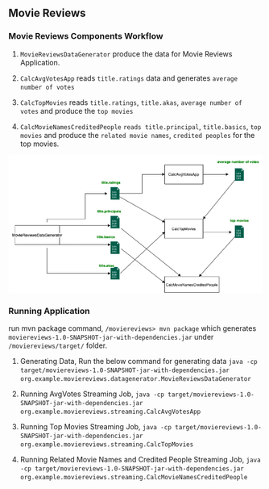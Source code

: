## Movie Reviews

### Movie Reviews Components Workflow

1) `MovieReviewsDataGenerator` produce the data for Movie Reviews Application.

2) `CalcAvgVotesApp` reads `title.ratings` data and generates `average number of votes`

3) `CalcTopMovies` reads `title.ratings`, `title.akas`, `average number of votes` and 
   produce the `top movies`

4) `CalcMovieNamesCreditedPeople`  `reads title.principal`, `title.basics`, `top movies` 
   and produce the `related movie names`, `credited peoples` for the top movies.



![MovieReviews_Workflow](MovieReviews_Workflow.png)

### Running Application
run mvn package command,
`/moviereviews> mvn package`
which generates `moviereviews-1.0-SNAPSHOT-jar-with-dependencies.jar` under `/moviereviews/target/` folder.

1) Generating Data,
Run the below command for generating data
`java -cp target/moviereviews-1.0-SNAPSHOT-jar-with-dependencies.jar org.example.moviereviews.datagenerator.MovieReviewsDataGenerator` 

2) Running AvgVotes Streaming Job, 
`java -cp target/moviereviews-1.0-SNAPSHOT-jar-with-dependencies.jar org.example.moviereviews.streaming.CalcAvgVotesApp`

3) Running Top Movies Streaming Job,
`java -cp target/moviereviews-1.0-SNAPSHOT-jar-with-dependencies.jar org.example.moviereviews.streaming.CalcTopMovies`

4) Running Related Movie Names and Credited People Streaming Job,
`java -cp target/moviereviews-1.0-SNAPSHOT-jar-with-dependencies.jar org.example.moviereviews.streaming.CalcMovieNamesCreditedPeople`


